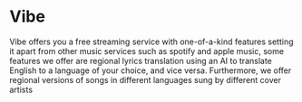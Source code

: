 # Vibe
Vibe offers you a free streaming service with one-of-a-kind features setting it apart from other music services such as spotify and apple music, some features we offer are regional lyrics translation using an AI to translate English to a language of your choice, and vice versa. Furthermore, we offer regional versions of songs in different languages sung by different cover artists
